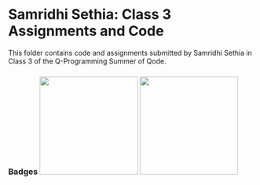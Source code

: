 # Samridhi Sethia: Class 3 Assignments and Code
This folder contains code and assignments submitted by Samridhi Sethia in Class 3 of the Q-Programming Summer of Qode.
### Badges <img src="/badges/assignment.png" width="200px" height="200px"> <img src="/badges/assignment.png" width="200px" height="200px">